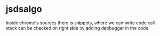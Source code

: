 # jsdsalgo

Inside chrome's sources there is snippets, where we can write code
call stack can be checked on right side by adding debbugger in the code

